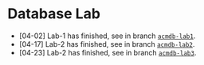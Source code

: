 # Database Lab

- [04-02] Lab-1 has finished, see in branch [`acmdb-lab1`](https://github.com/cla7aye15I4nd/DatabaseLab/tree/acmdb-lab1).
- [04-17] Lab-2 has finished, see in branch [`acmdb-lab2`](https://github.com/cla7aye15I4nd/DatabaseLab/tree/acmdb-lab2).
- [04-23] Lab-2 has finished, see in branch [`acmdb-lab3`](https://github.com/cla7aye15I4nd/DatabaseLab/tree/acmdb-lab3).